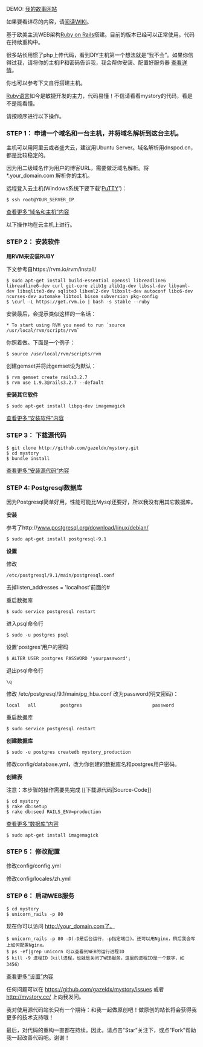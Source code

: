 DEMO: [我的故事网站](http://mystory.cc/)

如果要看详尽的内容，请[阅读WIKI](https://github.com/gazeldx/mystory/wiki/)。

基于欧美主流WEB架构[Ruby on Rails](http//rubyonrails.org/)搭建。目前的版本已经可以正常使用。代码在持续重构中。

很多站长用惯了php上传代码，看到DIY主机第一个想法就是“我不会”。如果你信得过我，请将你的主机IP和密码告诉我，我会帮你安装、配置好服务器 [查看详情](https://github.com/gazeldx/mystory/wiki/Install-host)。

你也可以参考下文自行搭建主机。

[Ruby语言](http://www.ruby-lang.org/en/ )如今是敏捷开发的主力，代码易懂！不信请看看mystory的代码，看是不是能看懂。

请按顺序进行以下操作。

### STEP 1： 申请一个域名和一台主机，并将域名解析到这台主机。
主机可以用阿里云或者盛大云，建议用Ubuntu Server。域名解析用dnspod.cn，都是比较稳定的。

因为用二级域名作为用户的博客URL，需要做泛域名解析。将 *.your_domain.com 解析你的主机。

远程登入云主机(Windows系统下要下载'[PuTTY](http://www.chiark.greenend.org.uk/~sgtatham/putty/download.html/ )')：

    $ ssh root@YOUR_SERVER_IP
[查看更多“域名和主机”内容](https://github.com/gazeldx/mystory/wiki/Domain-And-Host)

以下操作均在云主机上进行。

### STEP 2： 安装软件
**用RVM来安装RUBY**

下文参考自https://rvm.io/rvm/install/

    $ sudo apt-get install build-essential openssl libreadline6 libreadline6-dev curl git-core zlib1g zlib1g-dev libssl-dev libyaml-dev libsqlite3-dev sqlite3 libxml2-dev libxslt-dev autoconf libc6-dev ncurses-dev automake libtool bison subversion pkg-config
    $ \curl -L https://get.rvm.io | bash -s stable --ruby
安装最后，会提示类似这样的一名话：

    * To start using RVM you need to run `source /usr/local/rvm/scripts/rvm`
你照着做。下面是一个例子：

    $ source /usr/local/rvm/scripts/rvm
创建gemset并将此gemset设为默认：

    $ rvm gemset create rails3.2.7
    $ rvm use 1.9.3@rails3.2.7 --default
**安装其它软件**

    $ sudo apt-get install libpq-dev imagemagick
[查看更多“安装软件”内容](https://github.com/gazeldx/mystory/wiki/Software)
### STEP 3： 下载源代码
    $ git clone http://github.com/gazeldx/mystory.git
    $ cd mystory
    $ bundle install
[查看更多“安装源代码”内容](https://github.com/gazeldx/mystory/wiki/Source-code)
### STEP 4: Postgresql数据库
因为Postgresql简单好用，性能可能比Mysql还要好，所以我没有用其它数据库。

**安装**

参考了http://www.postgresql.org/download/linux/debian/

    $ sudo apt-get install postgresql-9.1
**设置**

修改

    /etc/postgresql/9.1/main/postgresql.conf
去掉listen_addresses = 'localhost'前面的#

重启数据库

    $ sudo service postgresql restart
进入psql命令行

    $ sudo -u postgres psql
设置'postgres'用户的密码

    $ ALTER USER postgres PASSWORD 'yourpassword';
退出psql命令行

    \q
修改
    /etc/postgresql/9.1/main/pg_hba.conf
改为password(明文密码)：

    local   all         postgres                          password
重启数据库

    $ sudo service postgresql restart
**创建数据库**

    $ sudo -u postgres createdb mystory_production
修改config/database.yml，改为你创建的数据库名和postgres用户密码。

**创建表**

注意：本步骤的操作需要先完成 [[下载源代码|Source-Code]]

    $ cd mystory
    $ rake db:setup
    $ rake db:seed RAILS_ENV=production
[查看更多“数据库”内容](https://github.com/gazeldx/mystory/wiki/Postresql)

    $ sudo apt-get install imagemagick

### STEP 5： 修改配置
修改config/config.yml

修改config/locales/zh.yml

### STEP 6： 启动WEB服务
    $ cd mystory
    $ unicorn_rails -p 80
现在你可以访问 http://your_domain.com了。

    $ unicorn_rails -p 80 -D(-D是后台运行，-p指定端口)。还可以用Nginx，稍后我会写上如何配置Nginx。
    $ ps -ef|grep unicorn 可以查看到WEB的运行进程ID
    $ kill -9 进程ID（kill进程，也就是关闭了WEB服务。这里的进程ID是一个数字，如3456）
[查看更多“设置”内容](https://github.com/gazeldx/mystory/wiki/Settings)

任何问题可以在 https://github.com/gazeldx/mystory/issues 或者 http://mystory.cc/ 上向我发问。

我对使用源代码站长只有一个期待：和我一起做原创吧！做原创的站长将会获得我更多的技术支持哦！

最后，对代码的重构一直都在持续。因此，请点击"Star"关注下，或点"Fork"帮助我一起改善代码吧。谢谢！